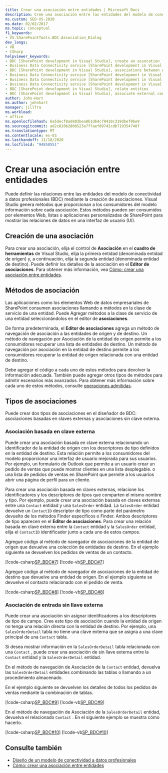 ```yaml
---
title: Crear una asociación entre entidades | Microsoft Docs
description: Cree una asociación entre las entidades del modelo de conectividad a datos profesionales (BDC). Obtenga información sobre los métodos de asociación y los tipos de asociaciones.
ms.custom: SEO-VS-2020
ms.date: 02/02/2017
ms.topic: conceptual
f1_keywords:
- VS.SharePointTools.BDC.Association_Dialog
dev_langs:
- VB
- CSharp
helpviewer_keywords:
- BDC [SharePoint development in Visual Studio], create an assocation
- Business Data Connectivity service [SharePoint development in Visual Studio], associations between entities
- BDC [SharePoint development in Visual Studio], associations between entities
- Business Data Connectivity service [SharePoint development in Visual Studio], create an assocation
- Business Data Connectivity service [SharePoint development in Visual Studio], associate external content types
- Business Data Connectivity service [SharePoint development in Visual Studio], relate entities
- BDC [SharePoint development in Visual Studio], relate entities
- BDC [SharePoint development in Visual Studio], associate external content types
author: John-Hart
ms.author: johnhart
manager: jillfra
ms.workload:
- office
ms.openlocfilehash: 6a5decf8ad803bea8b1d64c79410c319dbef0be9
ms.sourcegitcommit: ad2c820b280b523a7f7aef89742cdb719354748f
ms.translationtype: MT
ms.contentlocale: es-ES
ms.lasthandoff: 11/18/2020
ms.locfileid: "94850551"
---
```

# <a name="create-an-association-between-entities"></a>Crear una asociación entre entidades
  Puede definir las relaciones entre las entidades del modelo de conectividad a datos profesionales (BDC) mediante la creación de asociaciones. Visual Studio genera métodos que proporcionan a los consumidores del modelo información sobre cada asociación. Estos métodos pueden ser consumidos por elementos Web, listas o aplicaciones personalizadas de SharePoint para mostrar las relaciones de datos en una interfaz de usuario (UI).

## <a name="create-an-association"></a>Creación de una asociación
 Para crear una asociación, elija el control de **Asociación** en el **cuadro de herramientas** de Visual Studio, elija la primera entidad (denominada entidad de origen) y, a continuación, elija la segunda entidad (denominada entidad de destino). Puede definir los detalles de la asociación en el **Editor de asociaciones**. Para obtener más información, vea [Cómo: crear una asociación entre entidades](../sharepoint/how-to-create-an-association-between-entities.md).

## <a name="association-methods"></a>Métodos de asociación
 Las aplicaciones como los elementos Web de datos empresariales de SharePoint consumen asociaciones llamando a métodos en la clase de servicio de una entidad. Puede Agregar métodos a la clase de servicio de una entidad seleccionándolos en el editor de **asociaciones**.

 De forma predeterminada, el **Editor de asociaciones** agrega un método de navegación de asociación a las entidades de origen y de destino. Un método de navegación por Asociación de la entidad de origen permite a los consumidores recuperar una lista de entidades de destino. Un método de navegación por asociación en la entidad de destino permite a los consumidores recuperar la entidad de origen relacionada con una entidad de destino.

 Debe agregar el código a cada uno de estos métodos para devolver la información adecuada. También puede agregar otros tipos de métodos para admitir escenarios más avanzados. Para obtener más información sobre cada uno de estos métodos, consulte [operaciones admitidas](/previous-versions/office/developer/sharepoint-2010/ee557363(v=office.14)).

## <a name="types-of-associations"></a>Tipos de asociaciones
 Puede crear dos tipos de asociaciones en el diseñador de BDC: asociaciones basadas en claves externas y asociaciones sin clave externa.

### <a name="foreign-key-based-association"></a>Asociación basada en clave externa
 Puede crear una asociación basada en clave externa relacionando un identificador de la entidad de origen con los descriptores de tipo definidos en la entidad de destino. Esta relación permite a los consumidores del modelo proporcionar una interfaz de usuario mejorada para sus usuarios. Por ejemplo, un formulario de Outlook que permite a un usuario crear un pedido de ventas que puede mostrar clientes en una lista desplegable. o una lista de pedidos de ventas en SharePoint que permite a los usuarios abrir una página de perfil para un cliente.

 Para crear una asociación basada en claves externas, relacione los identificadores y los descriptores de tipos que comparten el mismo nombre y tipo. Por ejemplo, puede crear una asociación basada en claves externas entre una `Contact` entidad y una `SalesOrder` entidad. La `SalesOrder` entidad devuelve un `ContactID` descriptor de tipo como parte del parámetro devuelto de los métodos Finder específicos o Finder. Ambos descriptores de tipo aparecen en el **Editor de asociaciones**. Para crear una relación basada en clave externa entre la `Contact` entidad y la `SalesOrder` entidad, elija el `ContactID` identificador junto a cada uno de estos campos.

 Agregue código al método de navegador de asociaciones de la entidad de origen que devuelve una colección de entidades de destino. En el ejemplo siguiente se devuelven los pedidos de ventas de un contacto.

 [!code-csharp[SP_BDC#7](../sharepoint/codesnippet/CSharp/SP_BDC/bdcmodel1/contactservice.cs#7)]
 [!code-vb[SP_BDC#7](../sharepoint/codesnippet/VisualBasic/sp_bdc/bdcmodel1/contactservice.vb#7)]

 Agregue código al método de navegador de asociaciones de la entidad de destino que devuelve una entidad de origen. En el ejemplo siguiente se devuelve el contacto relacionado con el pedido de venta.

 [!code-csharp[SP_BDC#8](../sharepoint/codesnippet/CSharp/SP_BDC/bdcmodel1/salesorderservice.cs#8)]
 [!code-vb[SP_BDC#8](../sharepoint/codesnippet/VisualBasic/sp_bdc/bdcmodel1/salesorderservice.vb#8)]

### <a name="foreign-keyless-association"></a>Asociación de entrada sin llave externa
 Puede crear una asociación sin asignar identificadores a los descriptores de tipo de campo. Cree este tipo de asociación cuando la entidad de origen no tenga una relación directa con la entidad de destino. Por ejemplo, una `SalesOrderDetail` tabla no tiene una clave externa que se asigna a una clave principal de una `Contact` tabla.

 Si desea mostrar información en la `SalesOrderDetail` tabla relacionada con una `Contact` , puede crear una asociación de sin llave externa entre la `Contact` entidad y la `SalesOrderDetail` entidad.

 En el método de navegación de Asociación de la `Contact` entidad, devuelva las `SalesOrderDetail` entidades combinando las tablas o llamando a un procedimiento almacenado.

 En el ejemplo siguiente se devuelven los detalles de todos los pedidos de ventas mediante la combinación de tablas.

 [!code-csharp[SP_BDC#9](../sharepoint/codesnippet/CSharp/SP_BDC/bdcmodel1/contactservice.cs#9)]
 [!code-vb[SP_BDC#9](../sharepoint/codesnippet/VisualBasic/sp_bdc/bdcmodel1/contactservice.vb#9)]

 En el método de navegación de Asociación de la `SalesOrderDetail` entidad, devuelva el relacionado `Contact` . En el siguiente ejemplo se muestra cómo hacerlo.

 [!code-csharp[SP_BDC#10](../sharepoint/codesnippet/CSharp/SP_BDC/bdcmodel1/salesorderdetailservice.cs#10)]
 [!code-vb[SP_BDC#10](../sharepoint/codesnippet/VisualBasic/sp_bdc/bdcmodel1/salesorderdetailservice.vb#10)]

## <a name="see-also"></a>Consulte también
- [Diseño de un modelo de conectividad a datos profesionales](../sharepoint/designing-a-business-data-connectivity-model.md)
- [Cómo: crear una asociación entre entidades](../sharepoint/how-to-create-an-association-between-entities.md)
